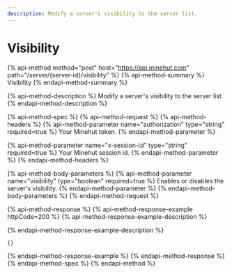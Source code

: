 ```yaml
---
description: Modify a server's visibility to the server list.
---
```


# Visibility

{% api-method method="post" host="https://api.minehut.com" path="/server/{server-id}/visibility" %}
{% api-method-summary %}
Visibility
{% endapi-method-summary %}

{% api-method-description %}
Modify a server's visibility to the server list.
{% endapi-method-description %}

{% api-method-spec %}
{% api-method-request %}
{% api-method-headers %}
{% api-method-parameter name="authorization" type="string" required=true %}
Your Minehut token.
{% endapi-method-parameter %}

{% api-method-parameter name="x-session-id" type="string" required=true %}
Your Minehut session id.
{% endapi-method-parameter %}
{% endapi-method-headers %}

{% api-method-body-parameters %}
{% api-method-parameter name="visibility" type="boolean" required=true %}
Enables or disables the server's visibility.
{% endapi-method-parameter %}
{% endapi-method-body-parameters %}
{% endapi-method-request %}

{% api-method-response %}
{% api-method-response-example httpCode=200 %}
{% api-method-response-example-description %}

{% endapi-method-response-example-description %}

```
{}
```
{% endapi-method-response-example %}
{% endapi-method-response %}
{% endapi-method-spec %}
{% endapi-method %}

